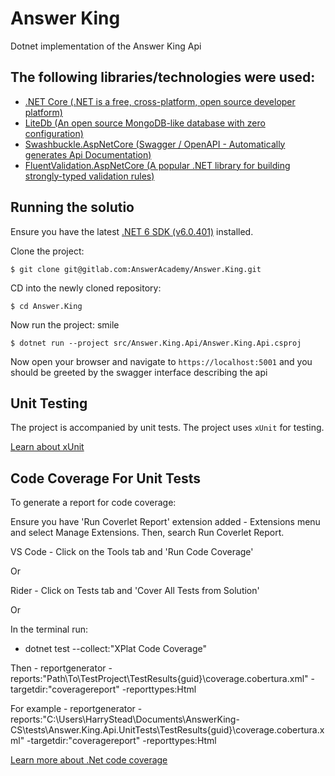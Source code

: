 # Answer King

Dotnet implementation of the Answer King Api

## The following libraries/technologies were used:

- [.NET Core (.NET is a free, cross-platform, open source developer platform)](https://dot.net)
- [LiteDb (An open source MongoDB-like database with zero configuration)](https://www.litedb.org/)
- [Swashbuckle.AspNetCore (Swagger / OpenAPI - Automatically generates Api Documentation)](https://github.com/domaindrivendev/Swashbuckle.AspNetCore)
- [FluentValidation.AspNetCore (A popular .NET library for building strongly-typed validation rules)](https://fluentvalidation.net/)

## Running the solutio

Ensure you have the latest [.NET 6 SDK (v6.0.401)](https://www.microsoft.com/net/download/) installed.

Clone the project:

`$ git clone git@gitlab.com:AnswerAcademy/Answer.King.git`

CD into the newly cloned repository:

`$ cd Answer.King`

Now run the project: smile

`$ dotnet run --project src/Answer.King.Api/Answer.King.Api.csproj`

Now open your browser and navigate to `https://localhost:5001` and you should be greeted by the swagger interface describing the api

## Unit Testing

The project is accompanied by unit tests. The project uses `xUnit` for testing.

[Learn about xUnit](https://xunit.github.io/)

## Code Coverage For Unit Tests

To generate a report for code coverage:

Ensure you have 'Run Coverlet Report' extension added - Extensions menu and select Manage Extensions. Then, search Run Coverlet Report.

VS Code - Click on the Tools tab and 'Run Code Coverage'

Or

Rider - Click on Tests tab and 'Cover All Tests from Solution'

Or

In the terminal run:

- dotnet test --collect:"XPlat Code Coverage"

Then - reportgenerator -reports:"Path\To\TestProject\TestResults\{guid}\coverage.cobertura.xml" -targetdir:"coveragereport" -reporttypes:Html

For example - reportgenerator -reports:"C:\Users\HarryStead\Documents\AnswerKing-CS\tests\Answer.King.Api.UnitTests\TestResults\{guid}\coverage.cobertura.xml" -targetdir:"coveragereport" -reporttypes:Html

[Learn more about .Net code coverage](https://learn.microsoft.com/en-us/dotnet/core/testing/unit-testing-code-coverage?tabs=windows)
